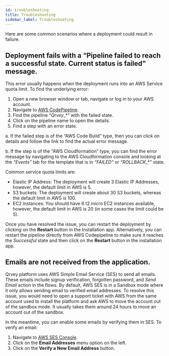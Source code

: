 ```yaml
---
id: troubleshooting
title: Troubleshooting
sidebar_label: Troubleshooting
---
```


Here are some common scenarios where a deployment could result in failure.

<h2 style={{color: '#a9a9a9'}}>Deployment fails with a “Pipeline failed to reach a successful state. Current status is failed" message. </h2>

This error usually happens when the deployment runs into an AWS Service quota limit. To find the underlying error:
1. Open a new browser window or tab, navigate or log in to your AWS account.
2. Navigate to <a href="https://console.aws.amazon.com/codesuite/codepipeline/pipelines?region=us-east-1">AWS CodePipeline</a>.
3. Find the pipeline _“Qrvey__*” with the failed state. 
4. Click on the pipeline name to open the details.
5. Find a step with an error state. 

a. If the failed step is of the “AWS Code Build” type, then you can click on details and follow the link to find the actual error message. 

b. If the step is of the “AWS Cloudformation” type, you can find the error message by navigating to the AWS Cloudformation console and looking at the *“Events”* tab for the template that is in *“FAILED”* or _“ROLLBACK__*” state.

Common service quota limits are:
* Elastic IP Address: The deployment will create 3 Elastic IP Addresses, however, the default limit in AWS is 5.
* S3 buckets: The deployment will create about 30 S3 buckets, whereas the default limit in AWS is 100.
* EC2 instances: You should have 6 t2.micro EC2 instances available, however, the default limit in AWS is 20 (in some cases the limit could be 5).

Once you have resolved the issue, you can restart the deployment by clicking on the **Restart** button in the Installation app. Alternatively, you can restart the pipeline directly from AWS Codepipeline to make sure it reaches the *Successful* state and then click on the **Restart** button in the installation app.



<h2 style={{color: '#a9a9a9'}}>Emails are not received from the application.
 </h2>

Qrvey platform uses AWS Simple Email Service (SES) to send all emails. These emails include signup verification, forgotten password, and *Send Email* action in the flows. By default, AWS SES is in a Sandbox mode where it only allows sending email to verified email addresses. To resolve this issue, you would need to open a support ticket with AWS from the same account used to install the platform and ask AWS to move the account out of the sandbox mode. It usually takes them around 24 hours to move an account out of the sandbox.

In the meantime, you can enable some emails by verifying them in SES. To verify an email:
1. Navigate to <a href="https://console.aws.amazon.com/ses/home?region=us-east-1#">AWS SES Console</a>.
2. Click on the **Email Addresses** menu option on the left.
3. Click on the **Verify a New Email Address** button.

